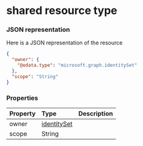 # shared resource type



### JSON representation

Here is a JSON representation of the resource

```json
{
  "owner": {
    "@odata.type": "microsoft.graph.identitySet"
  },
  "scope": "String"
}

```
### Properties
| Property	   | Type	|Description|
|:---------------|:--------|:----------|
|owner|[identitySet](identityset.md)||
|scope|String||

<!-- uuid: b6d40b5a-9be3-4b4d-809c-3c88a26966fc
2015-10-09 16:05:03 UTC -->